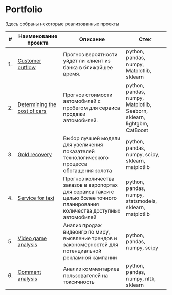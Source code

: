 # Portfolio

Здесь собраны некоторые реализованные проекты

| #    | Наименование проекта                | Описание                                                     | Стек                                                         |
| ---- | ------------------------------------------------------------ | ------------------------------------------------------------ | ------------------------------------------------------------ |
| 1.   | [Customer outflow](https://github.com/Krasnov-Andrey/Portfolio/tree/main/Customer%20outflow) | Прогноз вероятности уйдёт ли клиент из банка в ближайшее время. | python, pandas, numpy, Matplotlib, sklearn |
| 2.   | [Determining the cost of cars](https://github.com/Krasnov-Andrey/Portfolio/tree/main/Determining%20the%20cost%20of%20cars) | Прогноз стоимости автомобилей с пробегом для сервиса продажи автомобилей. | python, pandas, numpy, Matplotlib, Seaborn, sklearn, lightgbm, CatBoost |
| 3.   | [Gold recovery](https://github.com/Krasnov-Andrey/Portfolio/tree/main/Gold%20recovery) | Выбор лучшей модели для увеличения <br/>показателей технологического процесса <br/>обогащения золота | python, pandas, numpy, scipy, sklearn, matplotlib       |
| 4.   | [Service for taxi](https://github.com/Krasnov-Andrey/Portfolio/tree/main/Service%20for%20taxi) | Прогноз количества заказов в аэропортах <br/>для сервиса такси с целью более точного планирования количества доступных <br/>автомобилей | python, pandas, numpy, statsmodels, sklearn, matplotlib |
| 5.   | [Video game analysis](https://github.com/Krasnov-Andrey/Portfolio/tree/main/Video%20game%20analysis) | Анализ продаж видеоигр по миру, выявление трендов и  закономерностей для потенциальной рекламной кампании | python, pandas, numpy, scipy |
| 6.   | [Сomment analysis](https://github.com/Krasnov-Andrey/Portfolio/tree/main/Сomment%20analysis) | Анализ комментариев пользователей на токсичность             | python, pandas, numpy, nltk, sklearn |
